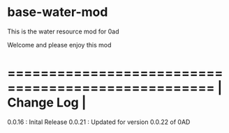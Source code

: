 base-water-mod
==============

This is the water resource mod for 0ad


Welcome and please enjoy this mod






===================================================
|             Change Log                          |
===================================================
0.0.16 : Inital Release
0.0.21 : Updated for version 0.0.22 of 0AD

